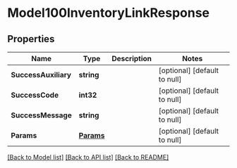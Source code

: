 # Model100InventoryLinkResponse

## Properties
Name | Type | Description | Notes
------------ | ------------- | ------------- | -------------
**SuccessAuxiliary** | **string** |  | [optional] [default to null]
**SuccessCode** | **int32** |  | [optional] [default to null]
**SuccessMessage** | **string** |  | [optional] [default to null]
**Params** | [**Params**](Params.md) |  | [optional] [default to null]

[[Back to Model list]](../README.md#documentation-for-models) [[Back to API list]](../README.md#documentation-for-api-endpoints) [[Back to README]](../README.md)


